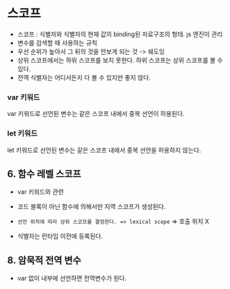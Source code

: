 # 스코프
- 스코프 : 식별자와 식별자의 현재 값의 binding된 자료구조의 형태. js 엔진이 관리
- 변수를 검색할 때 사용하는 규칙
- 우선 순위가 높아서 그 뒤의 것을 안보게 되는 것 -> 쉐도잉
- 상위 스코프에서는 하위 스코프를 보지 못한다.
  하위 스코프는 상위 스코프를 볼 수 있다.
- 전역 식별자는 어디서든지 다 볼 수 있지만 좋지 않다.

### var 키워드
var 키워드로 선언된 변수는 같은 스코프 내에서 중복 선언이 허용된다.

### let 키워드
let 키워드로 선언된 변수는 같은 스코프 내에서 중복 선언을 허용하지 않는다.

## 6. 함수 레벨 스코프
- var 키워드와 관련
- 코드 블록이 아닌 함수에 의해서만 지역 스코프가 생성된다.

- `선언 위치에 따라 상위 스코프를 결정한다. => lexical scope`
  => 호출 위치 X
- 식별자는 런타임 이전에 등록된다.

## 8. 암묵적 전역 변수
- var 없이 내부에 선언하면 전역변수가 된다.